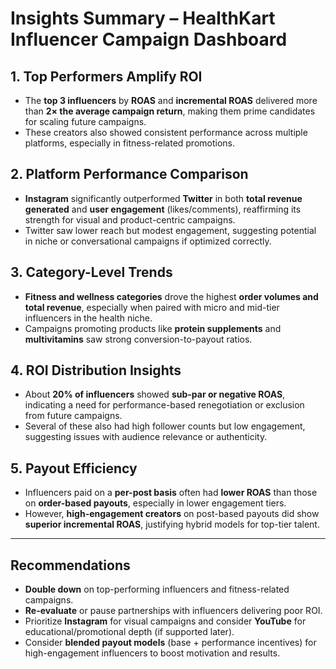 
# Insights Summary – HealthKart Influencer Campaign Dashboard

## 1. Top Performers Amplify ROI
- The **top 3 influencers** by **ROAS** and **incremental ROAS** delivered more than **2× the average campaign return**, making them prime candidates for scaling future campaigns.
- These creators also showed consistent performance across multiple platforms, especially in fitness-related promotions.

## 2. Platform Performance Comparison
- **Instagram** significantly outperformed **Twitter** in both **total revenue generated** and **user engagement** (likes/comments), reaffirming its strength for visual and product-centric campaigns.
- Twitter saw lower reach but modest engagement, suggesting potential in niche or conversational campaigns if optimized correctly.

## 3. Category-Level Trends
- **Fitness and wellness categories** drove the highest **order volumes and total revenue**, especially when paired with micro and mid-tier influencers in the health niche.
- Campaigns promoting products like **protein supplements** and **multivitamins** saw strong conversion-to-payout ratios.

## 4. ROI Distribution Insights
- About **20% of influencers** showed **sub-par or negative ROAS**, indicating a need for performance-based renegotiation or exclusion from future campaigns.
- Several of these also had high follower counts but low engagement, suggesting issues with audience relevance or authenticity.

## 5. Payout Efficiency
- Influencers paid on a **per-post basis** often had **lower ROAS** than those on **order-based payouts**, especially in lower engagement tiers.
- However, **high-engagement creators** on post-based payouts did show **superior incremental ROAS**, justifying hybrid models for top-tier talent.

---

## Recommendations

- **Double down** on top-performing influencers and fitness-related campaigns.
- **Re-evaluate** or pause partnerships with influencers delivering poor ROI.
- Prioritize **Instagram** for visual campaigns and consider **YouTube** for educational/promotional depth (if supported later).
- Consider **blended payout models** (base + performance incentives) for high-engagement influencers to boost motivation and results.
